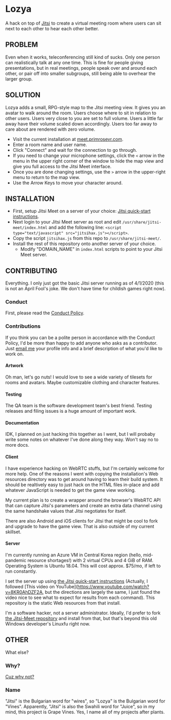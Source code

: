 # Lozya
A hack on top of [Jitsi](https://jitsi.org) to create a virtual meeting room where users can sit next to each other to hear each other better.

## PROBLEM
Even when it works, teleconferencing still kind of sucks. Only one person can realistically talk at any one time. This is fine for people giving presentations, but in real meetings, people speak over and around each other, or pair off into smaller subgroups, still being able to overhear the larger group.

## SOLUTION
Lozya adds a small, RPG-style map to the Jitsi meeting view. It gives you an avatar to walk around the room. Users choose where to sit in relation to other users. Users very close to you are set to full volume. Users a little far away have their volume scaled down accordingly. Users too far away to care about are rendered with zero volume.

 - Visit the current installation at [meet.primrosevr.com](https://meet.primrosevr.com).
 - Enter a room name and user name.
 - Click "Connect" and wait for the connection to go through.
 - If you need to change your microphone settings, click the `<` arrow in the menu in the upper right corner of the window to hide the map view and give you full access to the Jitsi Meet interface. 
 - Once you are done changing settings, use the `>` arrow in the upper-right menu to return to the map view.
 - Use the Arrow Keys to move your character around.

## INSTALLATION

 - First, setup Jitsi Meet on a server of your choice: [Jitsi quick-start instructions](https://github.com/jitsi/jitsi-meet/blob/master/doc/quick-install.md).
 - Next login to your Jitsi Meet server as root and edit `/usr/share/jitsi-meet/index.html` and add the following line: `<script type="text/javascript" src="jitsihax.js"></script>`.
 - Copy the script `jitsihax.js` from this repo to `/usr/share/jitsi-meet/`.
 - Install the rest of this repository onto another server of your choice.
   - Modify "DOMAIN_NAME" in `index.html` scripts to point to your Jitsi Meet server.

## CONTRIBUTING
Everything. I only just got the basic Jitsi server running as of 4/1/2020 (this is not an April Fool's joke. We don't have time for childish games right now).

### Conduct
First, please read the [Conduct Policy](CONDUCT.md).

### Contributions
If you think you can be a polite person in accordance with the Conduct Policy, I'd be more than happy to add anyone who asks as a contributor. Just [email me](sean.mcbeth+gh@gmail.com) your profile info and a brief description of what you'd like to work on.

#### Artwork
Oh man, let's go nuts! I would love to see a wide variety of tilesets for rooms and avatars. Maybe customizable clothing and character features. 

#### Testing
The QA team is the software development team's best friend. Testing releases and filing issues is a huge amount of important work.

#### Documentation
IDK, I planned on just hacking this together as I went, but I will probaby write some notes on whatever I've done along they way. Won't say no to more docs.

#### Client
I have experience hacking on WebRTC stuffs, but I'm certainly welcome for more help. One of the reasons I went with copying the installation's Web resources directory was to get around having to learn their build system. It should be realtively easy to just hack on the HTML files in-place and add whatever JavaScript is needed to get the game view working.

My current plan is to create a wrapper around the browser's WebRTC API that can capture Jitsi's parameters and create an extra data channel using the same handshake values that Jitsi negotiates for itself.

There are also Android and iOS clients for Jitsi that might be cool to fork and upgrade to have the game view. That is also outside of my current skillset. 

#### Server
I'm currently running an Azure VM in Central Korea region (hello, mid-pandemic resource shortages!) with 2 virtual CPUs and 4 GiB of RAM. Operating System is Ubuntu 18.04. This will cost approx. $75/mo, if left to run constantly.

I set the server up using [the Jitsi quick-start instructions](https://github.com/jitsi/jitsi-meet/blob/master/doc/quick-install.md) (Actually, I followed [This video on YouTube](https://www.youtube.com/watch?v=8KR0AhDZF2A, but the directions are largely the same, I just found the video nice to see what to expect for results from each command). This repository is the static Web resources from that install.

I'm a software hacker, not a server administrator. Ideally, I'd prefer to fork [the Jitsi-Meet repository](https://github.com/jitsi/jitsi-meet) and install from that, but that's beyond this old Windows developer's Linuxfu right now.

## OTHER
What else?

### Why?
[Cuz why not?](https://www.youtube.com/watch?v=YEwlW5sHQ4Q)

### Name
"Jitsi" is the Bulgarian word for "wires", so "Lozya" is the Bulgarian word for "Vines". Apparently, "Jitsi" is also the Swahili word for "Juice", so in my mind, this project is Grape Vines. Yes, I name all of my projects after plants.
